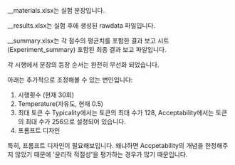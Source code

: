 __materials.xlsx는 실험 문장입니다.

__results.xlsx는 실험 후에 생성된 rawdata 파일입니다.

__summary.xlsx는 각 점수의 평균치를 포함한 결과 보고 시트(Experiment_summary) 포함된 최종 결과 보고 파일입니다.

각 시행에서 문장의 등장 순서는 완전히 무선화 되었습니다.

아래는 추가적으로 조정해볼 수 있는 변인입니다:
1. 시행횟수 (현재 30회)
2. Temperature(자유도, 현재 0.5)
3. 최대 토큰 수 Typicality에서는 토큰의 최대 수가 128, Acceptability에서는 토큰의 최대 수가 256으로 설정되어 있습니다.
4. 프롬프트 디자인

특히, 프롬프트 디자인이 필요해보입니다. 왜냐하면 Accpetability의 개념을 한정해주지 않았기 때문에 '윤리적 적절성'을 평가하는 경우가 많기 때문입니다.

